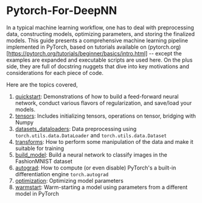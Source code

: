 # Pytorch-For-DeepNN

In a typical machine learning workflow, one has to deal with preprocessing data, constructing models, optimizing parameters, and storing the finalized models. This guide presents a comprehensive machine learning pipeline implemented in PyTorch, based on tutorials available on (pytorch.org)[https://pytorch.org/tutorials/beginner/basics/intro.html] -- except the examples are expanded and  executable scripts are used here.  On the plus side, they are full of docstring nuggets that dive into key motivations and considerations for each piece of code.

Here are the topics covered,

1. [quickstart](quickstart/): Demonstrations of how to build a feed-forward neural network, conduct various flavors of regularization, and save/load your models.
2. [tensors](tensors/): Includes initializing tensors, operations on tensor, bridging with Numpy
3. [datasets_dataloaders](datasets_dataloaders/): Data preprocessing using `torch.utils.data.DataLoader` and `torch.utils.data.Dataset`
4. [transforms](transforms/): How to perform some manipulation of the data and make it suitable for training
5. [build_model](build_model/): Build a neural network to classify images in the FashionMNIST dataset
6. [autograd](autograd/): How to compute (or even disable) PyTorch's a built-in differentiation engine `torch.autograd`
7. [optimization](optimization/): Optimizing model parameters
8. [warmstart](warmstart/): Warm-starting a model using parameters from a different model in PyTorch 
